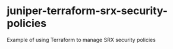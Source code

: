 # juniper-terraform-srx-security-policies
Example of using Terraform to manage SRX security policies
